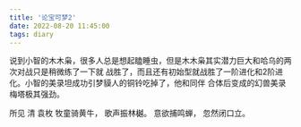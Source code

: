 ```yaml
---
title: '论宝可梦2'
date: 2022-08-20 11:45:00
tags: diary
---
```

说到小智的木木枭，很多人总是想起瞌睡虫，但是木木枭其实潜力巨大和哈乌的两次对战只是稍微练了一下就
战胜了，而且还有初始型就战胜了一阶进化和2阶进化。小智的美录坦成功引梦貘人的铜铃吃掉了，他和同伴
合体后变成的幻兽美录梅塔极其强劲。

所见 清 袁枚
牧童骑黄牛，
歌声振林樾。
意欲捕鸣蝉，
忽然闭口立。
